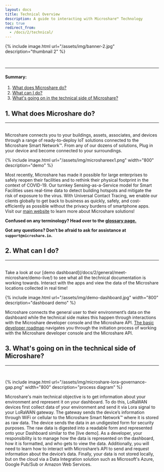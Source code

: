 ```yaml
---
layout: docs
title: Technical Overview
description: A guide to interacting with Microshare™ Technology
toc: true
redirect_from:
  - /docs/2/technical/
---
```





{% include image.html url="/assets/img/banner-2.jpg" description="thumbnail 2" %}

<br>



---------------------------------------

#### Summary:

1. [What does Microshare do?](./#1-what-does-microshare-do)
2. [What can I do?](./#2-what-can-i-do)
3. [What's going on in the technical side of Microshare?](./#3-whats-going-on-in-the-technical-side-of-microshare)

## 1. What does Microshare do?
---------------------------------------

<br>
Microshare connects you to your buildings, assets, associates, and devices through a range of ready-to-deploy IoT solutions connected to the Microshare Smart Network™. From any of our dozens of solutions, Plug in your device and become connected to your surroundings.

{% include image.html url="/assets/img/microshareex1.png" width="800" description="demo" %}


Most recently, Microshare has made it possible for large enterprises to safely reopen their facilities and to rethink their physical footprint in the context of COVID-19. Our turnkey Sensing-as-a-Service model for Smart Facilities uses real-time data to detect building hotspots and mitigate the risk of exposure to the virus. With Universal Contact Tracing, we enable our clients globally to get back to business as quickly, safely, and cost-efficiently as possible without the privacy burdens of smartphone apps. Visit our [main website](https://www.microshare.io/smart-facilities-dashboards-and-solutions/) to learn more about Microshare solutions!

**Confused on any terminology? Head over to the [glossary page.](/docs/2/general/quick-start/glossary/)**

**Got any questions? Don’t be afraid to ask for assistance at `support@microshare.io`.**




## 2. What can I do?
---------------------------------------

<br>
Take a look at our [demo dashboard](/docs/2/general/meet-microshare/demo-live/) to see what all the technical documentation is working towards. Interact with the apps and view the data of the Microshare locations collected in real time!

{% include image.html url="/assets/img/demo-dashboard.jpg" width="800" description="dashboard demo" %}

Microshare connects the general user to their environment’s data on the dashboard while the technical side makes this happen through interactions with the Microshare developer console and the Microshare API. [The basic developer roadmap](/docs/2/technical/quick-start/basic-dev-roadmap/) navigates you through the initiation process of working with the Microshare developer console and the Microshare API. 


## 3. What's going on in the technical side of Microshare?

---------------------------------------

<br>

{% include image.html url="/assets/img/microshare-lora-governance-gap.png" width="800" description="process diagram" %}


Microshare's main technical objective is to get information about your environment and represent it on your dashboard. To do this, LoRaWAN devices first collect data of your environment and send it via Lora signal to your LoRaWAN gateway. The gateway sends the device’s information through WiFi or cellular to the Microshare Smart Network™ where it is stored as raw data. The device sends the data in an undigested form for security purposes. The raw data is digested into a readable form and represented onto your Dashboard similar to the [live demo]. As a developer, your responsibility is to manage how the data is represented on the dashboard, how it is formatted, and who gets to view the data. Additionally, you will need to learn how to interact with Microshare’s API to send and request information about the device’s data. Finally, your data is not stored locally, but on the cloud via a Data Integration solution such as Microsoft's Azure, Google Pub/Sub or Amazon Web Services. 


 